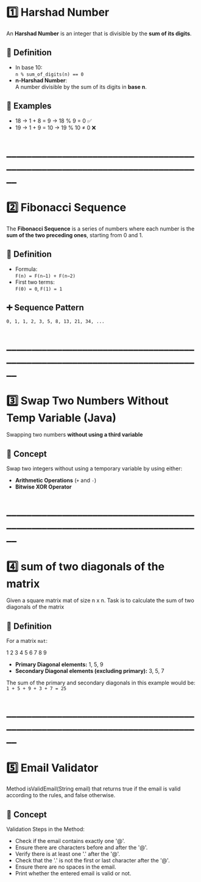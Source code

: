 #  1️⃣ Harshad Number
An **Harshad Number** is an integer that is divisible by the **sum of its digits**.
## 📘 Definition
- In base 10:  
  `n % sum_of_digits(n) == 0`
- **n-Harshad Number**:  
  A number divisible by the sum of its digits in **base n**.
## 📌 Examples
- 18 → 1 + 8 = 9 → 18 % 9 = 0 ✅  
- 19 → 1 + 9 = 10 → 19 % 10 ≠ 0 ❌

# ____________________________________________________________________________

#  2️⃣ Fibonacci Sequence

The **Fibonacci Sequence** is a series of numbers where each number is the **sum of the two preceding ones**, starting from 0 and 1.

## 📘 Definition
- Formula:  
  `F(n) = F(n−1) + F(n−2)`
- First two terms:  
  `F(0) = 0`, `F(1) = 1`

## ➕ Sequence Pattern
`0, 1, 1, 2, 3, 5, 8, 13, 21, 34, ...`

# ____________________________________________________________________________

#  3️⃣ Swap Two Numbers Without Temp Variable (Java)

Swapping two numbers **without using a third variable** 

## 📘 Concept
Swap two integers without using a temporary variable by using either:

- **Arithmetic Operations** (`+` and `-`)
- **Bitwise XOR Operator**

# ____________________________________________________________________________

#  4️⃣ sum of two diagonals of the matrix

Given a square matrix mat of size n x n. Task is to calculate the sum of two diagonals of the matrix

## 📘 Definition
For a matrix `mat`: 

1 2 3
4 5 6
7 8 9

- **Primary Diagonal elements:** 1, 5, 9  
- **Secondary Diagonal elements (excluding primary):** 3, 5, 7  

The sum of the primary and secondary diagonals in this example would be:  
`1 + 5 + 9 + 3 + 7 = 25`

# ____________________________________________________________________________

#  5️⃣ Email Validator 

 Method isValidEmail(String email) that returns true if the email is valid according to the rules, and false otherwise.

## 📘 Concept
Validation Steps in the Method:
-  Check if the email contains exactly one '@'.
-  Ensure there are characters before and after the '@'.
-  Verify there is at least one '.' after the '@'.
-  Check that the '.' is not the first or last character after the '@'.
-  Ensure there are no spaces in the email.
-  Print whether the entered email is valid or not.





